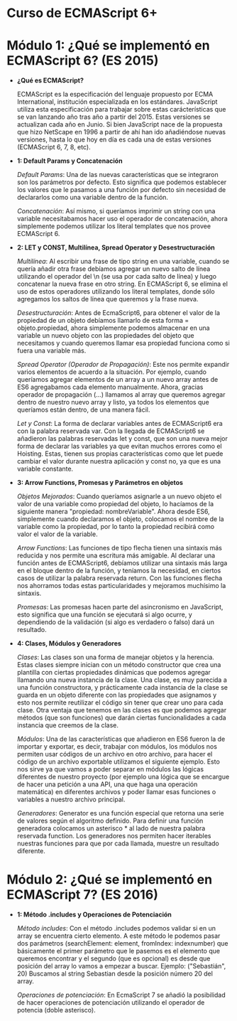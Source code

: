 # Curso de ECMAScript 6+

# Módulo 1: ¿Qué se implementó en ECMAScript 6? (ES 2015)

- **¿Qué es ECMAScript?**

  ECMAScript es la especificación del lenguaje propuesto por ECMA International, institución especializada en los estándares. JavaScript utiliza esta especificación para trabajar sobre estas carácterísticas que se van lanzando año tras año a partir del 2015. Estas versiones se actualizan cada año en Junio.
  Si bien JavaScript nace de la propuesta que hizo NetScape en 1996 a partir de ahí han ido añadiéndose nuevas versiones, hasta lo que hoy en día es cada una de estas versiones (ECMAScript 6, 7, 8, etc).

- **1: Default Params y Concatenación**

  _Default Params_: Una de las nuevas características que se integraron son los parámetros por defecto. Esto significa que podemos establecer los valores que le pasamos a una función por defecto sin necesidad de declararlos como una variable dentro de la función.

  _Concatenación_: Así mismo, si queríamos imprimir un string con una variable necesitabamos hacer uso el operador de concatenación, ahora simplemente podemos utilizar los literal templates que nos provee ECMAScript 6.

- **2: LET y CONST, Multilínea, Spread Operator y Desestructuración**

  _Multilínea_: Al escribir una frase de tipo string en una variable, cuando se quería añadir otra frase debíamos agregar un nuevo salto de línea utilizando el operador del \n (se usa por cada salto de línea) y luego concatenar la nueva frase en otro string. En ECMAScript 6, se elimina el uso de estos operadores utilizando los literal templates, donde sólo agregamos los saltos de línea que queremos y la frase nueva.

  _Desestructuración_: Antes de EcmaScript6, para obtener el valor de la propiedad de un objeto debíamos llamarlo de esta forma = objeto.propiedad, ahora simplemente podemos almacenar en una variable un nuevo objeto con las propiedades del objeto que necesitamos y cuando queremos llamar esa propiedad funciona como si fuera una variable más.

  _Spread Operator (Operador de Propagación)_: Este nos permite expandir varios elementos de acuerdo a la situación. Por ejemplo, cuando queríamos agregar elementos de un array a un nuevo array antes de ES6 agregabamos cada elemento manualmente. Ahora, gracias operador de propagación (...) llamamos al array que queremos agregar dentro de nuestro nuevo array y listo, ya todos los elementos que queríamos están dentro, de una manera fácil.

  _Let y Const_: La forma de declarar variables antes de ECMAScript6 era con la palabra reservada var. Con la llegada de ECMAScript6 se añadieron las palabras reservadas let y const, que son una nueva mejor forma de declarar las variables ya que evitan muchos errores como el Hoisting. Estas, tienen sus propias características como que let puede cambiar el valor durante nuestra aplicación y const no, ya que es una variable constante.

- **3: Arrow Functions, Promesas y Parámetros en objetos**

  _Objetos Mejorados_: Cuando queríamos asignarle a un nuevo objeto el valor de una variable como propiedad del objeto, lo hacíamos de la siguiente manera "propiedad: nombreVariable". Ahora desde ES6, simplemente cuando declaramos el objeto, colocamos el nombre de la variable como la propiedad, por lo tanto la propiedad recibirá como valor el valor de la variable.

  _Arrow Functions_: Las funciones de tipo flecha tienen una sintaxis más reducida y nos permite una escritura más amigable. Al declarar una función antes de ECMAScript6, debíamos utilizar una sintaxis más larga en el bloque dentro de la función, y teníamos la necesidad, en ciertos casos de utilizar la palabra reservada return. Con las funciones flecha nos ahorramos todas estas particularidades y mejoramos muchísimo la sintaxis.

  _Promesas_: Las promesas hacen parte del asincronismo en JavaScript, esto significa que una función se ejecutará si algo ocurre, y dependiendo de la validación (si algo es verdadero o falso) dará un resultado.

- **4: Clases, Módulos y Generadores**

  _Clases_: Las clases son una forma de manejar objetos y la herencia. Estas clases siempre inician con un método constructor que crea una plantilla con ciertas propiedades dinámicas que podemos agregar llamando una nueva instancia de la clase. Una clase, es muy parecida a una función constructora, y prácticamente cada instancia de la clase se guarda en un objeto diferente con las propiedades que asignamos y esto nos permite reutilizar el código sin tener que crear uno para cada clase. Otra ventaja que tenemos en las clases es que podemos agregar métodos (que son funciones) que darán ciertas funcionalidades a cada instancia que creemos de la clase.

  _Módulos_: Una de las características que añadieron en ES6 fueron la de importar y exportar, es decir, trabajar con módulos, los módulos nos permiten usar códigos de un archivo en otro archivo, para hacer el código de un archivo exportable utilizamos el siguiente ejemplo. Esto nos sirve ya que vamos a poder separar en módulos las lógicas diferentes de nuestro proyecto (por ejemplo una lógica que se encargue de hacer una petición a una API, una que haga una operación matemática) en diferentes archivos y poder llamar esas funciones o variables a nuestro archivo principal.

  _Generadores_: Generator es una función especial que retorna una serie de valores según el algoritmo definido. Para definir una función generadora colocamos un asterisco \* al lado de nuestra palabra reservada function. Los generadores nos permiten hacer iterables nuestras funciones para que por cada llamada, muestre un resultado diferente.

# Módulo 2: ¿Qué se implementó en ECMAScript 7? (ES 2016)

- **1: Método .includes y Operaciones de Potenciación**

  _Método includes_: Con el método .includes podemos validar si en un array se encuentra cierto elemento. A este método le podemos pasar dos parámetros (searchElement: element, fromIndex: indexnumber) que básicamente el primer parámetro que le pasemos es el elemento que queremos encontrar y el segundo (que es opcional) es desde que posición del array lo vamos a empezar a buscar. Ejemplo: ("Sebastián", 20) Buscamos al string Sebastian desde la posición número 20 del array.

  _Operaciones de potenciación_: En EcmaScript 7 se añadió la posibilidad de hacer operaciones de potenciación utilizando el operador de potencia (doble asterisco).
